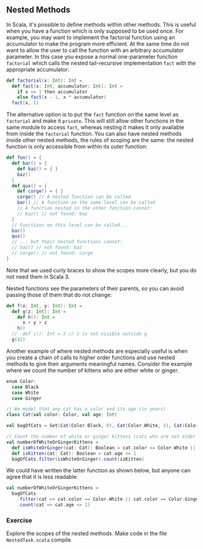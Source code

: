 ## Nested Methods 

In Scala, it's possible to define methods within other methods. 
This is useful when you have a function which is only supposed to be used once. 
For example, you may want to implement the factorial function using an accumulator to make the program more efficient.
At the same time do not want to allow the user to call the function with an arbitrary accumulator parameter. 
In this case you expose a normal one-parameter function `factorial` which calls the nested tail-recursive implementation 
`fact` with the appropriate accumulator: 

```scala 3
def factorial(x: Int): Int =
  def fact(x: Int, accumulator: Int): Int =
    if x <= 1 then accumulator
    else fact(x - 1, x * accumulator)
  fact(x, 1)
```

The alternative option is to put the `fact` function on the same level as `factorial` and make it `private`. 
This will still allow other functions in the same module to access `fact`, whereas nesting it makes it only available 
from inside the `factorial` function. 
You can also have nested methods inside other nested methods, the rules of scoping are the same: the nested function is 
only accessible from within its outer function: 

```scala 3
def foo() = {
  def bar() = {
    def baz() = { }
    baz()
  }
  def qux() = {
    def corge() = { }
    corge() // A nested function can be called
    bar() // A function on the same level can be called
    // A function nested in the other function cannot: 
    // baz() // not found: baz
  }
  // Functions on this level can be called...
  bar()
  qux()
  // ... but their nested functions cannot: 
  // baz() // not found: baz
  // corge() // not found: corge
}
```

Note that we used curly braces to show the scopes more clearly, but you do not need them in Scala 3. 

Nested functions see the parameters of their parents, so you can avoid passing those of them that do not change: 

```scala 3
def f(x: Int, y: Int): Int =
  def g(z: Int): Int =
    def h(): Int =
      x + y + z
    h()
  //  def i(): Int = z // z is not visible outside g
  g(42)
```

Another example of where nested methods are especially useful is when you create a chain of calls to higher order 
functions and use nested methods to give their arguments meaningful names. 
Consider the example where we count the number of kittens who are either white or ginger. 

```scala 3
enum Color:
  case Black
  case White
  case Ginger

// We model that any cat has a color and its age (in years)
class Cat(val color: Color, val age: Int)

val bagOfCats = Set(Cat(Color.Black, 0), Cat(Color.White, 1), Cat(Color.Ginger, 3))

// Count the number of white or ginger kittens (cats who are not older than 1 year old) 
val numberOfWhiteOrGingerKittens =
  def isWhiteOrGinger(cat: Cat): Boolean = cat.color == Color.White || cat.color == Color.Ginger
  def isKitten(cat: Cat): Boolean = cat.age <= 1
  bagOfCats.filter(isWhiteOrGinger).count(isKitten)
```

We could have written the latter function as shown below, but anyone can agree that it is less readable: 

```scala 3
val numberOfWhiteOrGingerKittens =
  bagOfCats
    .filter(cat => cat.color == Color.White || cat.color == Color.Ginger)
    .count(cat => cat.age <= 1)
```

### Exercise 

Explore the scopes of the nested methods. Make code in the file `NestedTask.scala` compile.
